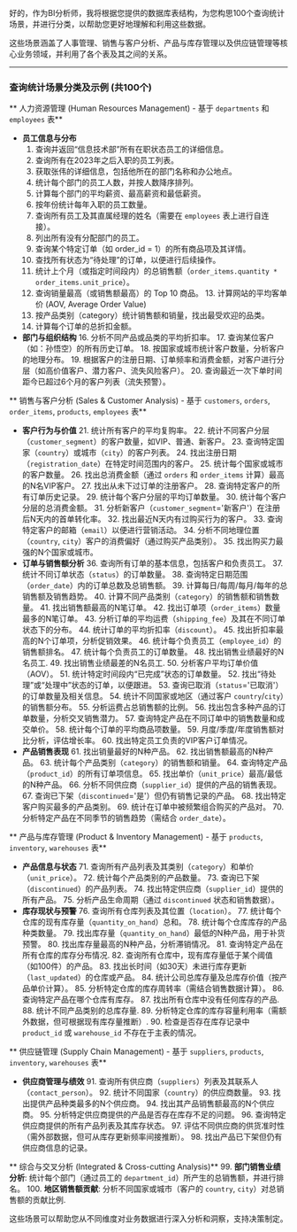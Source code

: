 好的，作为BI分析师，我将根据您提供的数据库表结构，为您构思100个查询统计场景，并进行分类，以帮助您更好地理解和利用这些数据。

这些场景涵盖了人事管理、销售与客户分析、产品与库存管理以及供应链管理等核心业务领域，并利用了各个表及其之间的关系。

---

### 查询统计场景分类及示例 (共100个)

** 人力资源管理 (Human Resources Management) - 基于 `departments` 和 `employees` 表**

*   **员工信息与分布**
    1.  查询并返回“信息技术部”所有在职状态员工的详细信息。
    2.  查询所有在2023年之后入职的员工列表。
    3.  获取张伟的详细信息，包括他所在的部门名称和办公地点。
    4.  统计每个部门的员工人数，并按人数降序排列。
    5.  计算每个部门的平均薪资、最高薪资和最低薪资。
    6.  按年份统计每年入职的员工数量。
    7.  查询所有员工及其直属经理的姓名（需要在 `employees` 表上进行自连接）。
    8.  列出所有没有分配部门的员工。
    9.  查询某个特定订单（如 order_id = 1）的所有商品项及其详情。
    10. 查找所有状态为“待处理”的订单，以便进行后续操作。
    11. 统计上个月（或指定时间段内）的总销售额（`order_items.quantity * order_items.unit_price`）。
    12. 查询销量最高（或销售额最高）的 Top 10 商品。
        13. 计算网站的平均客单价 (AOV, Average Order Value)
    14. 按产品类别（category）统计销售额和销量，找出最受欢迎的品类。
    15. 计算每个订单的总折扣金额。
*   **部门与组织结构**
    16. 分析不同产品或品类的平均折扣率。
    17. 查询某位客户（如：孙悟空）的所有历史订单。
    18. 按国家或城市统计客户数量，分析客户的地理分布。
    19. 根据客户的注册日期、订单频率和消费金额，对客户进行分层（如高价值客户、潜力客户、流失风险客户）。
    20. 查询最近一次下单时间距今已超过6个月的客户列表（流失预警）。

** 销售与客户分析 (Sales & Customer Analysis) - 基于 `customers`, `orders`, `order_items`, `products`, `employees` 表**

*   **客户行为与价值**
    21. 统计所有客户的平均复购率。
    22. 统计不同客户分层（`customer_segment`）的客户数量，如VIP、普通、新客户。
    23. 查询特定国家（`country`）或城市（`city`）的客户列表。
    24. 找出注册日期（`registration_date`）在特定时间范围内的客户。
    25. 统计每个国家或城市的客户数量。
    26. 找出总消费金额（通过 `orders` 和 `order_items` 计算）最高的N名VIP客户。
    27. 找出从未下过订单的注册客户。
    28. 查询特定客户的所有订单历史记录。
    29. 统计每个客户分层的平均订单数量。
    30. 统计每个客户分层的总消费金额。
    31. 分析新客户（`customer_segment`='新客户'）在注册后N天内的首单转化率。
    32. 找出最近N天内有过购买行为的客户。
    33. 查询特定客户的邮箱（`email`）以便进行营销活动。
    34. 分析不同地理位置（`country`, `city`）客户的消费偏好（通过购买产品类别）。
    35. 找出购买力最强的N个国家或城市。
*   **订单与销售额分析**
    36. 查询所有订单的基本信息，包括客户和负责员工。
    37. 统计不同订单状态（`status`）的订单数量。
    38. 查询特定日期范围（`order_date`）内的订单总数及总销售额。
    39. 计算每日/每周/每月/每年的总销售额及销售趋势。
    40. 计算不同产品类别（`category`）的销售额和销售数量。
    41. 找出销售额最高的N笔订单。
    42. 找出订单项（`order_items`）数量最多的N笔订单。
    43. 分析订单的平均运费（`shipping_fee`）及其在不同订单状态下的分布。
    44. 统计订单的平均折扣率（`discount`）。
    45. 找出折扣率最高的N个订单项，分析促销效果。
    46. 统计每个负责员工（`employee_id`）的销售额排名。
    47. 统计每个负责员工的订单数量。
    48. 找出销售业绩最好的N名员工.
    49. 找出销售业绩最差的N名员工.
    50. 分析客户平均订单价值（AOV）。
    51. 统计特定时间段内“已完成”状态的订单数量。
    52. 找出“待处理”或“处理中”状态的订单，以便跟进。
    53. 查询已取消（`status`='已取消'）的订单数量及相关信息。
    54. 统计不同国家或地区（通过客户 `country`/`city`）的销售额分布。
    55. 分析运费占总销售额的比例。
    56. 找出包含多种产品的订单数量，分析交叉销售潜力。
    57. 查询特定产品在不同订单中的销售数量和成交单价。
    58. 统计每个订单的平均商品项数量。
    59. 月度/季度/年度销售额对比分析，评估增长率。
    60. 找出特定员工负责的VIP客户订单情况。
*   **产品销售表现**
    61. 找出销量最好的N种产品。
    62. 找出销售额最高的N种产品。
    63. 统计每个产品类别（`category`）的销售额和销量。
    64. 查询特定产品（`product_id`）的所有订单项信息。
    65. 找出单价（`unit_price`）最高/最低的N种产品。
    66. 分析不同供应商（`supplier_id`）提供的产品的销售表现。
    67. 查询已下架（`discontinued`='是'）但仍有销售记录的产品。
    68. 找出特定客户购买最多的产品类别。
    69. 统计在订单中被频繁组合购买的产品对。
    70. 分析特定产品在不同季节的销售趋势（需结合 `order_date`）。

** 产品与库存管理 (Product & Inventory Management) - 基于 `products`, `inventory`, `warehouses` 表**

*   **产品信息与状态**
    71. 查询所有产品列表及其类别（`category`）和单价（`unit_price`）。
    72. 统计每个产品类别的产品数量。
    73. 查询已下架（`discontinued`）的产品列表。
    74. 找出特定供应商（`supplier_id`）提供的所有产品。
    75. 分析产品生命周期（通过 `discontinued` 状态和销售数据）。
*   **库存现状与预警**
    76. 查询所有仓库列表及其位置（`location`）。
    77. 统计每个仓库的现有库存量（`quantity_on_hand`）总和。
    78. 统计每个仓库库存的产品种类数量。
    79. 找出库存量（`quantity_on_hand`）最低的N种产品，用于补货预警。
    80. 找出库存量最高的N种产品，分析滞销情况。
    81. 查询特定产品在所有仓库的库存分布情况.
    82. 查询所有仓库中，现有库存量低于某个阈值（如100件）的产品。
    83. 找出长时间（如30天）未进行库存更新（`last_updated`）的仓库或产品。
    84. 统计公司总库存量及总库存价值（按产品单价计算）。
    85. 分析特定仓库的库存周转率（需结合销售数据计算）。
    86. 查询特定产品在哪个仓库有库存。
    87. 找出所有仓库中没有任何库存的产品.
    88. 统计不同产品类别的总库存量.
    89. 分析特定仓库的库存容量利用率（需额外数据，但可根据现有库存量推断）.
    90. 检查是否存在库存记录中 `product_id` 或 `warehouse_id` 不存在于主表的情况。

** 供应链管理 (Supply Chain Management) - 基于 `suppliers`, `products`, `inventory`, `warehouses` 表**

*   **供应商管理与绩效**
    91. 查询所有供应商（`suppliers`）列表及其联系人（`contact_person`）。
    92. 统计不同国家（`country`）的供应商数量。
    93. 找出提供产品种类最多的N个供应商。
    94. 找出其产品销售额最高的N个供应商。
    95. 分析特定供应商提供的产品是否存在库存不足的问题。
    96. 查询特定供应商提供的所有产品列表及其库存状态。
    97. 评估不同供应商的供货准时性（需外部数据，但可从库存更新频率间接推断）。
    98. 找出产品已下架但仍有供应商信息的记录。

** 综合与交叉分析 (Integrated & Cross-cutting Analysis)**
    99. **部门销售业绩分析**: 统计每个部门（通过员工的 `department_id`）所产生的总销售额，并进行排名。
    100. **地区销售额贡献**: 分析不同国家或城市（客户的 `country`, `city`）对总销售额的贡献比例.

这些场景可以帮助您从不同维度对业务数据进行深入分析和洞察，支持决策制定。
